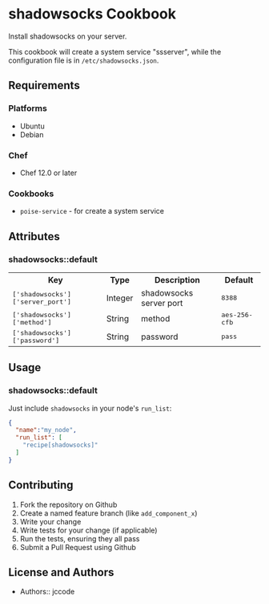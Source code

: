 # shadowsocks Cookbook

Install shadowsocks on your server.

This cookbook will create a system service "ssserver", while the configuration file is in `/etc/shadowsocks.json`.


## Requirements

### Platforms

- Ubuntu
- Debian

### Chef

- Chef 12.0 or later

### Cookbooks

- `poise-service` - for create a system service

## Attributes

### shadowsocks::default

<table>
  <tr>
    <th>Key</th>
    <th>Type</th>
    <th>Description</th>
    <th>Default</th>
  </tr>
  <tr>
    <td><tt>['shadowsocks']['server_port']</tt></td>
    <td>Integer</td>
    <td>shadowsocks server port</td>
    <td><tt>8388</tt></td>
  </tr>
  <tr>
    <td><tt>['shadowsocks']['method']</tt></td>
    <td>String</td>
    <td>method</td>
    <td><tt>aes-256-cfb</tt></td>
  </tr>
  <tr>
    <td><tt>['shadowsocks']['password']</tt></td>
    <td>String</td>
    <td>password</td>
    <td><tt>pass</tt></td>
  </tr>
</table>

## Usage

### shadowsocks::default

Just include `shadowsocks` in your node's `run_list`:

```json
{
  "name":"my_node",
  "run_list": [
    "recipe[shadowsocks]"
  ]
}
```

## Contributing

1. Fork the repository on Github
2. Create a named feature branch (like `add_component_x`)
3. Write your change
4. Write tests for your change (if applicable)
5. Run the tests, ensuring they all pass
6. Submit a Pull Request using Github

## License and Authors

- Authors:: jccode

